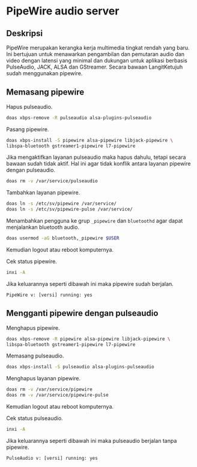 # PipeWire audio server

## Deskripsi

PipeWire merupakan kerangka kerja multimedia tingkat rendah yang baru. Ini bertujuan untuk menawarkan pengambilan dan pemutaran audio dan video dengan latensi yang minimal dan dukungan untuk aplikasi berbasis PulseAudio, JACK, ALSA dan GStreamer. Secara bawaan LangitKetujuh sudah menggunakan pipewire.

## Memasang pipewire

Hapus pulseaudio.

```sh
doas xbps-remove -R pulseaudio alsa-plugins-pulseaudio
```

Pasang pipewire.

```sh
doas xbps-install -S pipewire alsa-pipewire libjack-pipewire \
libspa-bluetooth gstreamer1-pipewire l7-pipewire
```

Jika mengaktifkan layanan pulseaudio maka hapus dahulu, tetapi secara bawaan sudah tidak aktif. Hal ini agar tidak konflik antara layanan pipewire dengan pulseaudio.

```sh
doas rm -v /var/service/pulseaudio
```

Tambahkan layanan pipewire.

```sh
doas ln -s /etc/sv/pipewire /var/service/
doas ln -s /etc/sv/pipewire-pulse /var/service/
```

Menambahkan pengguna ke grup `_pipewire` dan `bluetoothd` agar dapat menjalankan bluetooth audio.

```sh
doas usermod -aG bluetooth,_pipewire $USER
```

Kemudian logout atau reboot komputernya.

Cek status pipewire.

```sh
inxi -A
```

Jika keluarannya seperti dibawah ini maka pipewire sudah berjalan.

`PipeWire v: [versi] running: yes`

## Mengganti pipewire dengan pulseaudio

Menghapus pipewire.

```sh
doas xbps-remove -R pipewire alsa-pipewire libjack-pipewire \
libspa-bluetooth gstreamer1-pipewire l7-pipewire
```

Memasang pulseaudio.

```sh
doas xbps-install -S pulseaudio alsa-plugins-pulseaudio
```

Menghapus layanan pipewire.

```sh
doas rm -v /var/service/pipewire
doas rm -v /var/service/pipewire-pulse
```

Kemudian logout atau reboot komputernya.

Cek status pulseaudio.

```sh
inxi -A
```

Jika keluarannya seperti dibawah ini maka pulseaudio berjalan tanpa pipewire.

`PulseAudio v: [versi] running: yes`
